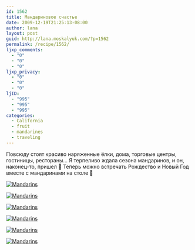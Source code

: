 ```yaml
---
id: 1562
title: Мандариновое счастье
date: 2009-12-19T21:25:13-08:00
author: lana
layout: post
guid: http://lana.moskalyuk.com/?p=1562
permalink: /recipe/1562/
ljxp_comments:
  - "0"
  - "0"
  - "0"
ljxp_privacy:
  - "0"
  - "0"
  - "0"
ljID:
  - "995"
  - "995"
  - "995"
categories:
  - California
  - fruit
  - mandarines
  - traveling
---
```

Повсюду стоят красиво наряженные ёлки, дома, торговые центры, гостиницы, рестораны&#8230; Я терпеливо ждала сезона мандаринов, и он, наконец-то, пришел 🙂 Теперь можно встречать Рождество и Новый Год вместе с мандаринами на столе 🙂

<a class="flickr-image alignnone" title="Mandarins" href="http://www.flickr.com/photos/67405678@N00/4199282230/" target="_blank"><img src="http://farm3.static.flickr.com/2769/4199282230_b65aa8e470.jpg" alt="Mandarins" /></a>

<a class="flickr-image alignnone" title="Mandarins" href="http://www.flickr.com/photos/67405678@N00/4199281312/" target="_blank"><img src="http://farm3.static.flickr.com/2727/4199281312_2698b8cf43.jpg" alt="Mandarins" /></a>

<a class="flickr-image alignnone" title="Mandarins" href="http://www.flickr.com/photos/67405678@N00/4199280904/" target="_blank"><img src="http://farm3.static.flickr.com/2673/4199280904_b601426a1a.jpg" alt="Mandarins" /></a>

<a class="flickr-image alignnone" title="Mandarins" href="http://www.flickr.com/photos/67405678@N00/4199280012/" target="_blank"><img src="http://farm3.static.flickr.com/2798/4199280012_a493ae50d8.jpg" alt="Mandarins" /></a>

<a class="flickr-image alignnone" title="Mandarins" href="http://www.flickr.com/photos/67405678@N00/4199279518/" target="_blank"><img src="http://farm3.static.flickr.com/2689/4199279518_532005797d.jpg" alt="Mandarins" /></a>

<a class="flickr-image alignnone" title="Mandarins" href="http://www.flickr.com/photos/67405678@N00/4198524209/" target="_blank"><img src="http://farm3.static.flickr.com/2577/4198524209_67a21d1bde.jpg" alt="Mandarins" /></a>